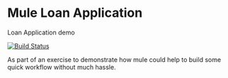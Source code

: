 # Mule Loan Application
Loan Application demo

[![Build Status](https://api.travis-ci.org/sujitks/MuleLoanApplication.svg)](https://travis-ci.org/sujitks/MuleLoanApplication)

As part of an exercise to demonstrate how mule could help to build some quick workflow without much hassle.
